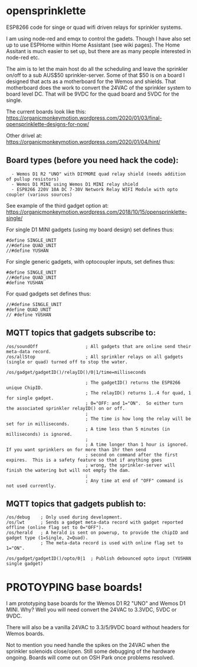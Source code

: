 # opensprinklette
ESP8266 code for singe or quad wifi driven relays for sprinkler systems.

I am using node-red and emqx to control the gadets.  Though I have also set up to use ESPHome within Home Assistant (see wiki pages).  The Home Assitant is much easier to set up, but there are as many people interested in node-red etc.  

The aim is to let the main host do all the scheduling and leave the sprinkler on/off to a sub AUS$50 sprinkler-server.  Some of that $50 is on a board I designed that acts as a motherboard for the Wemos and shields.   That motherboard does the work to convert the 24VAC of the sprinkler system to board level DC.  That will be 9VDC for the quad board and 5VDC for the single.

The current boards look like this: https://organicmonkeymotion.wordpress.com/2020/01/03/final-opensprinklette-designs-for-now/

Other drivel at: https://organicmonkeymotion.wordpress.com/2020/01/04/hint/

## Board types (before you need hack the code):  
```
  - Wemos D1 R2 "UNO" with DIYMORE quad relay shield (needs addition of pullup resistors)
  - Wemos D1 MINI using Wemos D1 MINI relay shield  
  - ESP8266 220V 10A DC 7-30V Network Relay WIFI Module with opto coupler (various sources)
```

See example of the third gadget option at: https://organicmonkeymotion.wordpress.com/2018/10/15/opensprinklette-single/

For single D1 MINI gadgets (using my board design) set defines thus:
```
#define SINGLE_UNIT
//#define QUAD_UNIT
//#define YUSHAN
```

For single generic gadgets, with optocoupler inputs, set defines thus:
```
#define SINGLE_UNIT
//#define QUAD_UNIT
#define YUSHAN
```

For quad gadgets set defines thus:
```
//#define SINGLE_UNIT
#define QUAD_UNIT
// #define YUSHAN
```

## MQTT topics that gadgets subscribe to:
```
/os/soundOff                  ; All gadgets that are online send their meta-data record.
/os/allStop                   ; All sprinkler relays on all gadgets (single or quad) turned off to stop the water.

/os/gadget/gadgetID()/relayID()/0|1/time=milliseconds  

                              ; The gadgetID() returns the ESP8266 unique ChipID.
                              ; The relayID() returns 1..4 for quad, 1 for single gadget.
                              ; 0="OFF: and 1="ON".  So either turn the associated sprinkler relayID() on or off.
                              ;
                              ; The time is how long the relay will be set for in milliseconds.
                              ; A time less than 5 minutes (in milliseconds) is ignored.
                              ;
                              ; A time longer than 1 hour is ignored.  If you want sprinklers on for more than 1hr then send
                              ; second on command after the first expires.  This is a safety feature so that if anything goes 
                              ; wrong, the sprinkler-server will finish the watering but will not empty the dam.
                              ;
                              ; Any time at end of "OFF" command is not used currently.
```


## MQTT topics that gadgets publish to:
```
/os/debug    ; Only used during development.
/os/lwt      ; Sends a gadget meta-data record with gadget reported offline (online flag set to 0="OFF").
/os/herald   ; A herald is sent on powerup, to provide the chipID and gadget type (1=Single, 2=Quad).
             ; The meta-data record is used with online flag set to 1="ON".
             
/os/gadget/gadgetID()/opto/0|1  ; Publish debounced opto input (YUSHAN single gadget)
```

# PROTOYPING base boards!
I am prototyping base boards for the Wemos D1 R2 "UNO" and Wemos D1 MINI.  Why?  Well you will need convert the 24VAC to 3.3VDC, 5VDC or 9VDC.  

There will also be a vanilla 24VAC to 3.3/5/9VDC board without headers for Wemos boards.

Not to mention you need handle the spikes on the 24VAC when the sprinkler solenoids close/open.  Still some debugging of the hardware ongoing.  Boards will come out on OSH Park once problems resolved.
